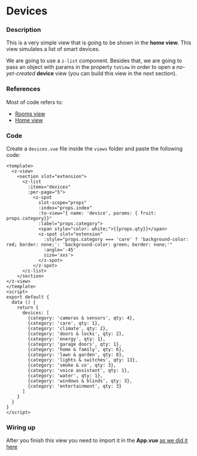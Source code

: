 # Devices

### Description
This is a very simple view that is going to be shown in the **home view**. This view simulates a list of smart devices. 

We are going to use a `z-list` component. Besides that, we are going to pass an object with params in the property `toView` in order to open a *no-yet-created* **device** view (you can build this view in the next section).

### References

Most of code refers to:
- [Rooms view](/tutorial/rooms-view.html)
- [Home view](/tutorial/home-view.html)

### Code
Create a `devices.vue` file inside the `views` folder and paste the following code:

```vue
<template>
  <z-view>
    <section slot="extension">
      <z-list
        :items="devices"
        :per-page="5">
          <z-spot
            slot-scope="props"
            :index="props.index"
            :to-view="{ name: 'device', params: { fruit: props.category}}"
            :label="props.category">
            <span style="color: white;">{{props.qty}}</span>
            <z-spot slot="extension"
              :style="props.category === 'care' ? 'background-color: red; border: none;': 'background-color: green; border: none;'"
              :angle='-45'
              size='xxs'>
            </z-spot>
          </z-spot>
      </z-list>
    </section>
</z-view>
</template>
<script>
export default {
  data () {
    return {
      devices: [
        {category: 'cameras & sensors', qty: 4},
        {category: 'care', qty: 1},
        {category: 'climate', qty: 2},
        {category: 'doors & locks', qty: 2},
        {category: 'energy', qty: 1},
        {category: 'garage doors', qty: 1},
        {category: 'home & family', qty: 6},
        {category: 'lawn & garden', qty: 0},
        {category: 'lights & switches', qty: 13},
        {category: 'smoke & co', qty: 3},
        {category: 'voice assistant', qty: 1},
        {category: 'water', qty: 1},
        {category: 'windows & blinds', qty: 3},
        {category: 'entertainment', qty: 3}
      ]
    }
  }
}
</script>
```


### Wiring up
After you finish this view you need to import it in the **App.vue** [as we did it here](/tutorial/wrapping-views.html)